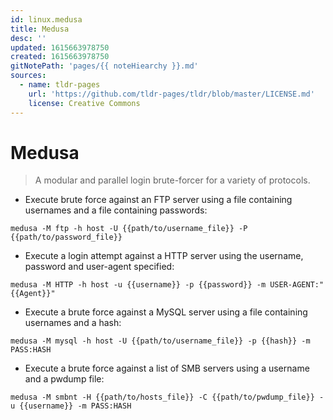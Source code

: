```yaml
---
id: linux.medusa
title: Medusa
desc: ''
updated: 1615663978750
created: 1615663978750
gitNotePath: 'pages/{{ noteHiearchy }}.md'
sources:
  - name: tldr-pages
    url: 'https://github.com/tldr-pages/tldr/blob/master/LICENSE.md'
    license: Creative Commons
---
```

# Medusa

> A modular and parallel login brute-forcer for a variety of protocols.

- Execute brute force against an FTP server using a file containing usernames and a file containing passwords:

`medusa -M ftp -h host -U {{path/to/username_file}} -P {{path/to/password_file}}`

- Execute a login attempt against a HTTP server using the username, password and user-agent specified:

`medusa -M HTTP -h host -u {{username}} -p {{password}} -m USER-AGENT:"{{Agent}}"`

- Execute a brute force against a MySQL server using a file containing usernames and a hash:

`medusa -M mysql -h host -U {{path/to/username_file}} -p {{hash}} -m PASS:HASH`

- Execute a brute force against a list of SMB servers using a username and a pwdump file:

`medusa -M smbnt -H {{path/to/hosts_file}} -C {{path/to/pwdump_file}} -u {{username}} -m PASS:HASH`


